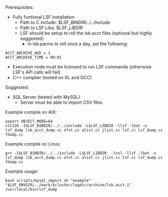 Prerequisites:
* Fully funtional LSF installation
  * Path to C include: $LSF_BINDIR/../../include
  * Path to LSF Libs: $LSF_LIBDIR
  * LSF should be setup to roll the lsb.acct files (optional but highly suggested)
    * In lsb.parms to roll once a day, set the following:
```
ACCT_ARCHIVE_AGE = 1
ACCT_ARCHIVE_TIME = 00:01
```
* Execution node must be licensed to run LSF commands (otherwise LSF's API calls will fail)
* C++ compiler (tested on XL and GCC)

Suggested:
* SQL Server (tested with MySQL)
  * Server must be able to import CSV files. 

Example compile on AIX:
```
export OBJECT_MODE=64
xlC128 -I$LSF_BINDIR/../../include -L$LSF_LIBDIR -llsf -lbat -o lsf_dump lsb_acct_dump.cc ofst.cc alist.cc jlist.cc lsf.cc lsf_dump.cc fdump.cc
```

Example compile on Linux:
```
g++ -I$LSF_BINDIR/../../include -L$LSF_LIBDIR  -lnsl -llsf -lbat -o lsf_dump lsb_acct_dump.cc ofst.cc alist.cc jlist.cc lsf.cc lsf_dump.cc fdump.cc
```

Example usage:
```
bash scripts/mysql_import.sh "example" "$LSF_ENVDIR/../work/$cluster/logdir/archive/lsb.acct.1" /usr/local/bin/lsf_dump
```
